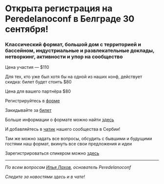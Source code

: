 # Открыта регистрация на **Peredelanoconf** в Белграде 30 сентября! 

### Классический формат, большой дом с территорией и бассейном, индустриальные и развлекательные доклады, нетворкинг, активности и упор на сообщество

Цена участия — $110

Для тех, кто уже был хотя бы на одной из наших конф, действует скидка: билет будет стоить $80

Цена для вашего партнёра $80

Регистрируйтесь в [форме](https://docs.google.com/forms/d/1yBN7E1zHo4quViwgNPrI8nXGSXbX41e3lZ16Mp15MWo)

Закидывайте за [билет](/./guides/how-to-pay.md)

Больше информации о формате можно найти [здесь](/./confs/standard.md)

И добавляйтесь в [чатик]( https://t.me/peredelanoconfbelgrade) нашего сообщества в Сербии! 

Там же можно задать все вопросы, обсудить с бывшими и будущими гостями наш формат, вкинуть все свои предложения и идеи

Зарегистрироваться спикером можно [здесь](/./guides/tech-speech.md)

---

_По всем вопросам [Илья Лахов](https://t.me/ilakhov), основатель Peredelanoconf_

_Следите за новостями здесь и в чате!_
